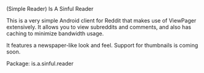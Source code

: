 (Simple Reader) Is A Sinful Reader

This is a very simple Android client for Reddit that makes use of ViewPager extensively. It allows you to view subreddits and comments, and also has caching to minimize bandwidth usage.

It features a newspaper-like look and feel. Support for thumbnails is coming soon.

Package: is.a.sinful.reader

